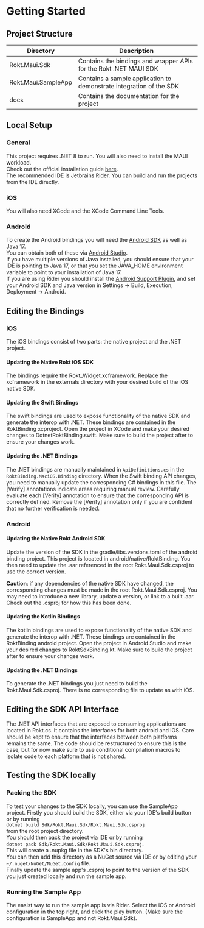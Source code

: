<!-- markdownlint-disable MD024 -->

# Getting Started

## Project Structure

| Directory           | Description                                                         |
| ------------------- | ------------------------------------------------------------------- |
| Rokt.Maui.Sdk       | Contains the bindings and wrapper APIs for the Rokt .NET MAUI SDK   |
| Rokt.Maui.SampleApp | Contains a sample application to demonstrate integration of the SDK |
| docs                | Contains the documentation for the project                          |

## Local Setup

### General

This project requires .NET 8 to run. You will also need to install the MAUI workload.  
Check out the official installation guide [here](https://learn.microsoft.com/en-us/dotnet/maui/get-started/installation?view=net-maui-8.0&tabs=visual-studio-code).  
The recommended IDE is Jetbrains Rider. You can build and run the projects from the IDE directly.

### iOS

You will also need XCode and the XCode Command Line Tools.

### Android

To create the Android bindings you will need the [Android SDK](https://developer.android.com/tools) as well as Java 17.  
You can obtain both of these via [Android Studio](https://developer.android.com/studio).  
If you have multiple versions of Java installed, you should ensure that your IDE is pointing to Java 17, or that you set the JAVA_HOME environment variable to point to your
installation of Java 17.  
If you are using Rider you should install the [Android Support Plugin](https://plugins.jetbrains.com/plugin/12056-rider-android-support), and set your Android SDK and Java version in Settings -> Build, Execution, Deployment -> Android.

## Editing the Bindings

### iOS

The iOS bindings consist of two parts: the native project and the .NET project.

#### Updating the Native Rokt iOS SDK

The bindings require the Rokt_Widget.xcframework. Replace the xcframework in the externals directory with your
desired build of the iOS native SDK.

#### Updating the Swift Bindings

The swift bindings are used to expose functionality of the native SDK and generate the interop with .NET. These bindings
are contained in the RoktBinding xcproject. Open the project in XCode and make your desired changes to DotnetRoktBinding.swift.
Make sure to build the project after to ensure your changes work.

#### Updating the .NET Bindings

The .NET bindings are manually maintained in `ApiDefinitions.cs` in the `RoktBinding.MaciOS.Binding` directory. When the Swift binding API changes, you need to manually update the corresponding C# bindings in this file. The [Verify] annotations indicate areas requiring manual review. Carefully evaluate each [Verify] annotation to ensure that the corresponding API is correctly defined. Remove the [Verify] annotation only if you are confident that no further verification is needed.

### Android

#### Updating the Native Rokt Android SDK

Update the version of the SDK in the gradle/libs.versions.toml of the android binding project. This project is located in android/native/RoktBinding.
You then need to update the .aar referenced in the root Rokt.Maui.Sdk.csproj to use the correct version.

**Caution**: if any dependencies of the native SDK have changed, the corresponding changes must be made in the root Rokt.Maui.Sdk.csproj.
You may need to introduce a new library, update a version, or link to a built .aar. Check out the .csproj for how this has been done.

#### Updating the Kotlin Bindings

The kotlin bindings are used to expose functionality of the native SDK and generate the interop with .NET. These bindings
are contained in the RoktBinding android project. Open the project in Android Studio and make your desired changes to RoktSdkBinding.kt.
Make sure to build the project after to ensure your changes work.

#### Updating the .NET Bindings

To generate the .NET bindings you just need to build the Rokt.Maui.Sdk.csproj. There is no corresponding file to update as with iOS.

## Editing the SDK API Interface

The .NET API interfaces that are exposed to consuming applications are located in Rokt.cs. It contains the interfaces for both
android and iOS. Care should be kept to ensure that the interfaces between both platforms remains the same. The code should be
restructured to ensure this is the case, but for now make sure to use conditional compilation macros to isolate code to each
platform that is not shared.

## Testing the SDK locally

### Packing the SDK

To test your changes to the SDK locally, you can use the SampleApp project. Firstly you should build the SDK, either via your IDE's build button or by running  
`dotnet build Sdk/Rokt.Maui.Sdk/Rokt.Maui.Sdk.csproj`  
from the root project directory.  
You should then pack the project via IDE or by running  
`dotnet pack Sdk/Rokt.Maui.Sdk/Rokt.Maui.Sdk.csproj`.  
This will create a .nupkg file in the SDK's bin directory.  
You can then add this directory as a NuGet source via IDE or by editing your `~/.nuget/NuGet/NuGet.Config` file.  
Finally update the sample app's .csproj to point to the version of the SDK you just created locally and run the sample app.

### Running the Sample App

The easist way to run the sample app is via Rider. Select the iOS or Android configuration in the top right, and click the play button. (Make sure the configuration is SampleApp and not Rokt.Maui.Sdk).

